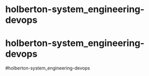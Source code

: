 # holberton-system_engineering-devops
# holberton-system_engineering-devops
#holberton-system_engineering-devops
